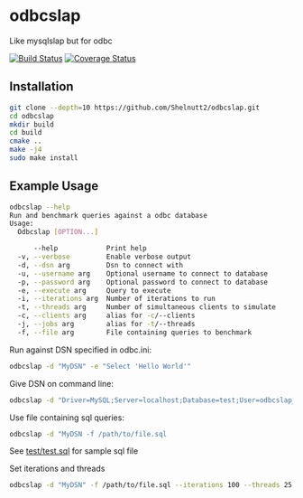 # odbcslap
Like mysqlslap but for odbc

[![Build Status](https://travis-ci.org/Shelnutt2/odbcslap.svg?branch=master)](https://travis-ci.org/Shelnutt2/odbcslap)
[![Coverage Status](https://coveralls.io/repos/github/Shelnutt2/odbcslap/badge.svg?branch=master)](https://coveralls.io/github/Shelnutt2/odbcslap?branch=master)

## Installation

```bash
git clone --depth=10 https://github.com/Shelnutt2/odbcslap.git
cd odbcslap
mkdir build
cd build
cmake ..
make -j4
sudo make install
```

## Example Usage


```bash
odbcslap --help
Run and benchmark queries against a odbc database
Usage:
  Odbcslap [OPTION...]

      --help            Print help
  -v, --verbose         Enable verbose output
  -d, --dsn arg         Dsn to connect with
  -u, --username arg    Optional username to connect to database
  -p, --password arg    Optional password to connect to database
  -e, --execute arg     Query to execute
  -i, --iterations arg  Number of iterations to run
  -t, --threads arg     Number of simultaneous clients to simulate
  -c, --clients arg     alias for -c/--clients
  -j, --jobs arg        alias for -t/--threads
  -f, --file arg        File containing queries to benchmark
```

Run against DSN specified in odbc.ini:

```bash
odbcslap -d "MyDSN" -e "Select 'Hello World'"
```

Give DSN on command line:

```bash
odbcslap -d "Driver=MySQL;Server=localhost;Database=test;User=odbcslap_test;Password=;" -e "Select 'Hello World'"
```

Use file containing sql queries:

```bash
odbcslap -d "MyDSN -f /path/to/file.sql
```

See [test/test.sql](test/test.sql) for sample sql file


Set iterations and threads

```bash
odbcslap -d "MyDSN" -f /path/to/file.sql --iterations 100 --threads 25
```
